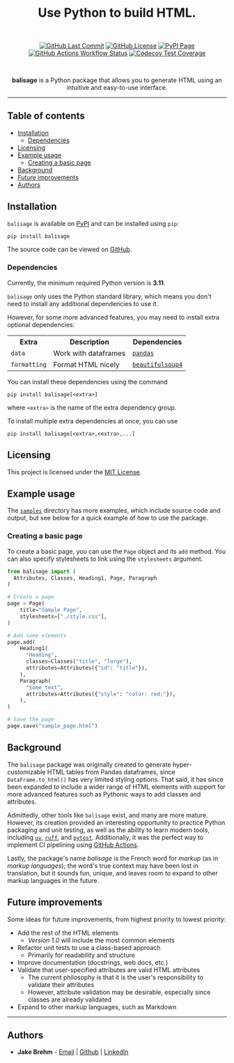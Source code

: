 <div align="center">

<h1>Use Python to build HTML.</h1>

<br>

<a href="https://github.com/jakebrehm/balisage"><img alt="GitHub Last Commit" src="https://img.shields.io/github/last-commit/jakebrehm/balisage?color=84B55A&logo=Git&logoColor=white&style=for-the-badge"></a>
<a href="https://github.com/jakebrehm/balisage/blob/main/license.txt"><img alt="GitHub License" src="https://img.shields.io/github/license/jakebrehm/balisage?color=84B55A&style=for-the-badge"></a>
<a href="https://pypi.org/project/balisage/"><img alt="PyPI Page" src="https://img.shields.io/pypi/v/balisage?color=84B55A&logo=pypi&logoColor=white&style=for-the-badge"></a>
<a href="https://github.com/jakebrehm/balisage/actions/workflows/tests.yaml"><img alt="GitHub Actions Workflow Status" src="https://img.shields.io/github/actions/workflow/status/jakebrehm/balisage/tests.yaml?label=tests&color=84B55A&logo=github&logoColor=white&style=for-the-badge"></a>
<a href="https://codecov.io/gh/jakebrehm/balisage"><img alt="Codecov Test Coverage" src="https://img.shields.io/codecov/c/gh/jakebrehm/balisage?token=W6CWUDTYZC&color=84B55A&logo=codecov&logoColor=white&style=for-the-badge"></a>

<br>

<p>
    <strong>balisage</strong> is a Python package that allows you to generate HTML using an intuitive and easy-to-use interface.
</p>

</div>

<hr>

## Table of contents

- [Installation](#installation)
  - [Dependencies](#dependencies)
- [Licensing](#licensing)
- [Example usage](#example-usage)
  - [Creating a basic page](#creating-a-basic-page)
- [Background](#background)
- [Future improvements](#future-improvements)
- [Authors](#authors)

## Installation

`balisage` is available on [PyPI](https://pypi.org/project/balisage/) and can be installed using `pip`:

```bash
pip install balisage
```

The source code can be viewed on [GitHub](https://github.com/jakebrehm/balisage).

### Dependencies

Currently, the minimum required Python version is **3.11**.

`balisage` only uses the Python standard library, which means you don't need to install any additional dependencies to use it.

However, for some more advanced features, you may need to install extra optional dependencies:

<table align="center">
  <tr>
    <th>Extra</th>
    <th>Description</th>
    <th>Dependencies</th>
  </tr>
  <tr>
    <td><code>data</code></td>
    <td>Work with dataframes</td>
    <td><a href="https://pypi.org/project/pandas/"><code>pandas</code></a></td>
  </tr>
  <tr>
    <td><code>formatting</code></td>
    <td>Format HTML nicely</td>
    <td><a href="https://pypi.org/project/beautifulsoup4/"><code>beautifulsoup4</code></a></td>
  </tr>
</table>

You can install these dependencies using the command

`pip install balisage[<extra>]`

where `<extra>` is the name of the extra dependency group.

To install multiple extra dependencies at once, you can use

`pip install balisage[<extra>,<extra>,...]`

## Licensing

This project is licensed under the [MIT License](https://github.com/jakebrehm/balisage/blob/main/license.txt).

## Example usage

The [`samples`](https://github.com/jakebrehm/balisage/blob/main/samples) directory has more examples, which include source code and output, but see below for a quick example of how to use the package.

### Creating a basic page

To create a basic page, you can use the `Page` object and its `add` method. You can also specify stylesheets to link using the `stylesheets` argument.

```python
from balisage import (
  Attributes, Classes, Heading1, Page, Paragraph
)

# Create a page
page = Page(
    title="Sample Page",
    stylesheets=["./style.css"],
)

# Add some elements
page.add(
    Heading1(
      "Heading",
      classes=Classes("title", "large"),
      attributes=Attributes({"id": "title"}),
    ),
    Paragraph(
      "Some text",
      attributes=Attributes({"style": "color: red;"}),
    ),
)

# Save the page
page.save("sample_page.html")
```

## Background

The `balisage` package was originally created to generate hyper-customizable HTML tables from Pandas dataframes, since `DataFrame.to_html()` has very limited styling options. That said, it has since been expanded to include a wider range of HTML elements with support for more advanced features such as Pythonic ways to add classes and attributes.

Admittedly, other tools like `balisage` exist, and many are more mature. However, its creation provided an interesting opportunity to practice Python packaging and unit testing, as well as the ability to learn modern tools, including [`uv`](https://github.com/astral-sh/uv), [`ruff`](https://github.com/astral-sh/ruff), and [`pytest`](https://pypi.org/project/pytest/). Additionally, it was the perfect way to implement CI pipelining using [GitHub Actions](https://github.com/features/actions).

Lastly, the package's name _balisage_ is the French word for _markup_ (as in _markup languages_); the word's true context may have been lost in translation, but it sounds fun, unique, and leaves room to expand to other markup languages in the future.

## Future improvements

Some ideas for future improvements, from highest priority to lowest priority:

- Add the rest of the HTML elements
  - _Version 1.0_ will include the most common elements
- Refactor unit tests to use a class-based approach
  - Primarily for readability and structure
- Improve documentation (docstrings, web docs, etc.)
- Validate that user-specified attributes are valid HTML attributes
  - The current philosophy is that it is the user's responsibility to validate their attributes
  - However, attribute validation may be desirable, especially since classes are already validated
- Expand to other markup languages, such as Markdown

<hr>

## Authors

- **Jake Brehm** - [Email](mailto:mail@jakebrehm.com) | [Github](http://github.com/jakebrehm) | [LinkedIn](http://linkedin.com/in/jacobbrehm)
